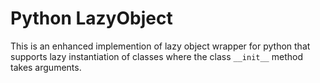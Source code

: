# Python LazyObject

This is an enhanced implemention of lazy object wrapper for python that supports
lazy instantiation of classes where the class `__init__` method takes arguments.

